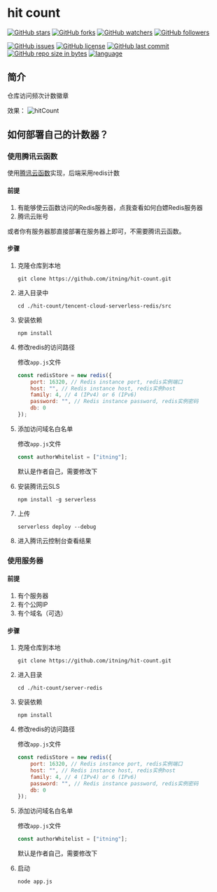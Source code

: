 # hit count

[![GitHub stars](https://img.shields.io/github/stars/itning/hit-count.svg?style=social&label=Stars)](https://github.com/itning/hit-count/stargazers)
[![GitHub forks](https://img.shields.io/github/forks/itning/hit-count.svg?style=social&label=Fork)](https://github.com/itning/hit-count/network/members)
[![GitHub watchers](https://img.shields.io/github/watchers/itning/hit-count.svg?style=social&label=Watch)](https://github.com/itning/hit-count/watchers)
[![GitHub followers](https://img.shields.io/github/followers/itning.svg?style=social&label=Follow)](https://github.com/itning?tab=followers)

[![GitHub issues](https://img.shields.io/github/issues/itning/hit-count.svg)](https://github.com/itning/hit-count/issues)
[![GitHub license](https://img.shields.io/github/license/itning/hit-count.svg)](https://github.com/itning/hit-count/blob/master/LICENSE)
[![GitHub last commit](https://img.shields.io/github/last-commit/itning/hit-count.svg)](https://github.com/itning/hit-count/commits)
[![GitHub repo size in bytes](https://img.shields.io/github/repo-size/itning/hit-count.svg)](https://github.com/itning/hit-count)
[![language](https://img.shields.io/badge/language-JavaScript-green.svg)](https://github.com/itning/hit-count)

## 简介

仓库访问频次计数徽章

效果：
![hitCount](https://hitcount.itning.top?u=itning&r=hit-count)

## 如何部署自己的计数器？

### 使用腾讯云函数

使用[腾讯云函数](https://console.cloud.tencent.com/scf/)实现，后端采用redis计数

#### 前提

1. 有能够使云函数访问的Redis服务器，点我查看如何白嫖Redis服务器
2. 腾讯云账号

或者你有服务器那直接部署在服务器上即可，不需要腾讯云函数。

#### 步骤

1. 克隆仓库到本地

   `git clone https://github.com/itning/hit-count.git`

2. 进入目录中

   `cd ./hit-count/tencent-cloud-serverless-redis/src`

3. 安装依赖

   `npm install`

4. 修改redis的访问路径

   修改`app.js`文件

   ```javascript
   const redisStore = new redis({
       port: 16320, // Redis instance port, redis实例端口
       host: "", // Redis instance host, redis实例host
       family: 4, // 4 (IPv4) or 6 (IPv6)
       password: "", // Redis instance password, redis实例密码
       db: 0
   });
   ```

5. 添加访问域名白名单

   修改`app.js`文件

   ```javascript
   const authorWhitelist = ["itning"];
   ```

   默认是作者自己，需要修改下

6. 安装腾讯云SLS

   `npm install -g serverless`

7. 上传

   `serverless deploy --debug`

8. 进入腾讯云控制台查看结果

### 使用服务器

#### 前提

1. 有个服务器
2. 有个公网IP
3. 有个域名（可选）

#### 步骤

1. 克隆仓库到本地

   `git clone https://github.com/itning/hit-count.git`

2. 进入目录

   `cd ./hit-count/server-redis`

3. 安装依赖

   `npm install`

4. 修改redis的访问路径

   修改`app.js`文件

   ```javascript
   const redisStore = new redis({
       port: 16320, // Redis instance port, redis实例端口
       host: "", // Redis instance host, redis实例host
       family: 4, // 4 (IPv4) or 6 (IPv6)
       password: "", // Redis instance password, redis实例密码
       db: 0
   });
   ```

5. 添加访问域名白名单

   修改`app.js`文件

   ```javascript
   const authorWhitelist = ["itning"];
   ```

   默认是作者自己，需要修改下

6. 启动

   `node app.js`